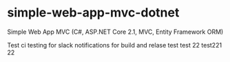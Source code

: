 # simple-web-app-mvc-dotnet
Simple Web App MVC (C#, ASP.NET Core 2.1, MVC, Entity Framework ORM)

Test ci
testing for slack notifications
for build and relase test
test 22
test221
22
